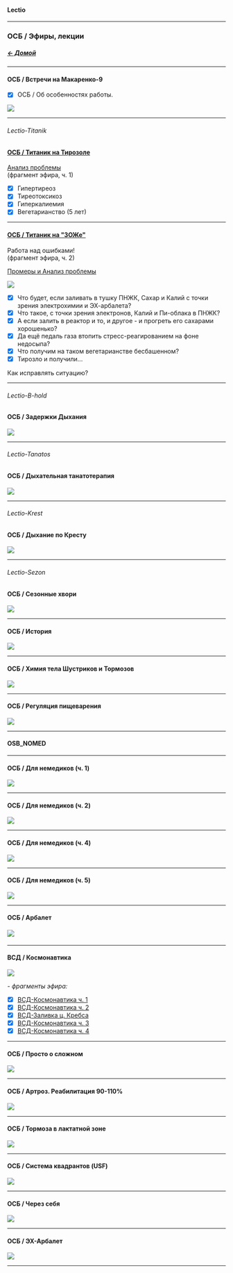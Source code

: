 #### Lectio
***  
### ОСБ / Эфиры, лекции
##### [← Домой](!0SB.md#OSB)  

***  
#### ОСБ / Встречи на Макаренко-9   
- [x] ОСБ / Об особенностях работы.   

[![](https://i.ytimg.com/vi_webp/WGZL00VWwgg/maxresdefault.webp)](https://youtu.be/WGZL00VWwgg)   

***
###### Lectio-Titanik

#### [ОСБ / Титаник на Тирозоле](https://t.me/osbmd/3062)  
[Анализ проблемы](e20211022.md#e20211022)  
(фрагмент эфира, ч. 1)  
- [x] Гипертиреоз  
- [x] Тиреотоксикоз  
- [x] Гиперкалиемия  
- [x] Вегетарианство (5 лет)  

***
#### [ОСБ / Титаник на "ЗОЖе"](https://t.me/osbmd/3064)   
Работа над ошибками!  
(фрагмент эфира, ч. 2)  

[Промеры и Анализ проблемы](e20211022.md#e20211022)  

![](https://telegra.ph/file/f65ccd22aaf895cbdd472.jpg)  

- [x] Что будет, если заливать в тушку ПНЖК, Сахар и Калий с точки зрения электрохимии и ЭХ-арбалета? 
- [x] Что такое, с точки зрения электронов, Калий и Пи-облака в ПНЖК? 
- [x] А если залить в реактор и то, и другое - и прогреть его сахарами хорошенько? 
- [x] Да ещё педаль газа втопить стресс-реагированием на фоне недосыпа? 
- [x] Что получим на таком вегетарианстве бесбашенном? 
- [x] Тирозло и получили... 

Как исправлять ситуацию?  

***
###### Lectio-B-hold
#### ОСБ / Задержки Дыхания
[![](https://i.ytimg.com/vi/58-frzZfj30/maxresdefault.jpg)](https://youtu.be/58-frzZfj30)  

***
###### Lectio-Tanatos
#### ОСБ / Дыхательная танатотерапия
[![](https://i.ytimg.com/vi/xx_RWXVfaYc/hqdefault.jpg)](https://youtu.be/xx_RWXVfaYc) 

***
###### Lectio-Krest
#### ОСБ / Дыхание по Кресту
[![](https://i.ytimg.com/vi/yICDwAOCaR4/hqdefault.jpg)](https://youtu.be/yICDwAOCaR4?)  

***
###### Lectio-Sezon
#### ОСБ / Сезонные хвори
[![](https://i.ytimg.com/vi/UNqGYNDZKl0/hqdefault.jpg)](https://www.youtube.com/watch?v=UNqGYNDZKl0)   

***
#### ОСБ / История  
[![](https://telegra.ph/file/ca4b6b6f05f5cef53a6cf.jpg)](https://t.me/c/1484776022/37227)    

***  
#### ОСБ / Химия тела Шустриков и Тормозов
[![](https://i.ytimg.com/vi_webp/JI8p2rWPmaA/maxresdefault.webp)](https://youtu.be/JI8p2rWPmaA)   

***
#### ОСБ / Регуляция пищеварения  
[![](https://i.ytimg.com/vi/glmEFiknS-Q/maxresdefault.jpg)](https://www.youtube.com/watch?v=glmEFiknS-Q)   

***  
#### OSB_NOMED
***  
#### ОСБ / Для немедиков (ч. 1)  
[![](https://telegra.ph/file/6fc97edb46138fb91b219.jpg)](https://youtu.be/tHwT3SowHb8)  

***  
#### ОСБ / Для немедиков (ч. 2)  
[![](https://i.ytimg.com/vi/6y42fqU8Sr8/maxresdefault.jpg)](https://youtu.be/6y42fqU8Sr8)  

***  
#### ОСБ / Для немедиков (ч. 4)  
[![](https://i.ytimg.com/vi/5lXo6l_xGTA/maxresdefault.jpg)](https://youtu.be/5lXo6l_xGTA)  

***  
#### ОСБ / Для немедиков (ч. 5)  
[![](https://i.ytimg.com/vi/HkLexldO1D8/maxresdefault.jpg)](https://youtu.be/HkLexldO1D8)  

***  
#### ОСБ / Арбалет   
#### [![](https://i.ytimg.com/vi/pouFQqZgRHQ/maxresdefault.jpg)](Arbalet.md#OSB_Arbalet)   

***
#### ВСД / Космонавтика
![](https://telegra.ph/file/6f7ba784d854f41b9ea87.jpg)   

_- фрагменты эфира:_
- [x] [ВСД-Космонавтика ч. 1](https://t.me/osbmd/3032)
- [x] [ВСД-Космонавтика ч. 2](https://t.me/osbmd/3038)
- [x] [ВСД-Заливка ц. Кребса](https://t.me/osbmd/3056)
- [x] [ВСД-Космонавтика ч. 3](https://t.me/osbmd/3057)
- [x] [ВСД-Космонавтика ч. 4](https://t.me/osbmd/3060)

***  
#### ОСБ / Просто о сложном  
[![](https://i.ytimg.com/vi/Z6PzwQQP4YI/hqdefault.jpg)](https://youtu.be/Z6PzwQQP4YI)   

***
#### ОСБ / Артроз. Реабилитация 90-110%  
[![](https://i.ytimg.com/vi/pE5w9L_zF1I/hqdefault.jpg)](https://www.youtube.com/watch?v=pE5w9L_zF1I)   

***
#### ОСБ / Тормоза в лактатной зоне
[![](https://i.ytimg.com/vi_webp/bJgOP_5Hn1U/maxresdefault.webp)](https://www.youtube.com/watch?v=bJgOP_5Hn1U)   

***   
#### ОСБ / Система квадрантов (USF)  
[![](https://img.youtube.com/vi/w2yfEDAl514/maxresdefault.jpg)](https://youtu.be/w2yfEDAl514)  

***  
#### ОСБ / Через себя  
[![](https://i.ytimg.com/vi/VeKZjx462bw/hqdefault.jpg)](https://youtu.be/VeKZjx462bw)   

***  
#### ОСБ / ЭХ-Арбалет
[![](https://img.youtube.com/vi/47bunZt5erw/maxresdefault.jpg)](https://www.youtube.com/watch?v=47bunZt5erw)  

***  
